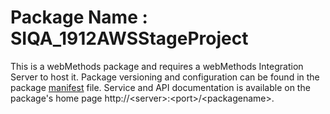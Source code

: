 # Package Name : SIQA_1912AWSStageProject
This is a webMethods package and requires a webMethods Integration Server to host it. Package versioning and configuration can be found in the package [manifest](./SIQA_1912AWSStageProject/manifest.v3) file. Service and API documentation is available on the package's home page http://&lt;server&gt;:&lt;port&gt;/&lt;packagename>.